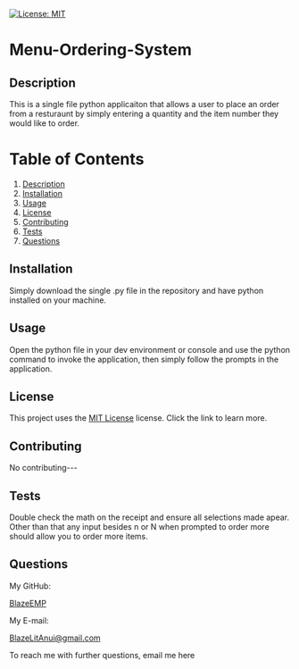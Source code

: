 [![License: MIT](https://img.shields.io/badge/License-MIT-yellow.svg)](https://opensource.org/licenses/MIT)
  # Menu-Ordering-System

  ## Description

  This is a single file python applicaiton that allows a user to place an order from a resturaunt by simply entering a quantity and the item number they would like to order.

  # Table of Contents
  1. [Description](#description)
  2. [Installation](#installation)
  3. [Usage](#usage)
  4. [License](#license)
  5. [Contributing](#contributing)
  6. [Tests](#tests)
  7. [Questions](#questions)

  ## Installation

  Simply download the single .py file in the repository and have python installed on your machine.

  ## Usage

  Open the python file in your dev environment or console and use the python command to invoke the application, then simply follow the prompts in the application.

  ## License

  This project uses the [MIT License](https://opensource.org/licenses/MIT) license. Click the link to learn more.

  ## Contributing

  No contributing---

  ## Tests

  Double check the math on the receipt and ensure all selections made apear. Other than that any input besides n or N when prompted to order more should allow you to order more items.

  ## Questions

  My GitHub:

  [BlazeEMP](https://www.github.com/BlazeEMP)

  My E-mail:

  BlazeLitAnui@gmail.com

  To reach me with further questions, email me here